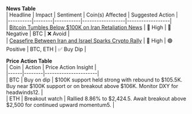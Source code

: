 **News Table**  
| Headline | Impact | Sentiment | Coin(s) Affected | Suggested Action |  
|----------|--------|-----------|------------------|------------------|  
| [Bitcoin Tumbles Below $100K on Iran Retaliation News](https://www.coindesk.com/markets/2025/06/23/bitcoin-bounce-fails-tumbling-below-100k-as-iran-reportedly-prepares-retaliation-against-us) | 🚨 High | 🔴 Negative | BTC | ❌ Avoid |  
| [Ceasefire Between Iran and Israel Sparks Crypto Rally](https://www.theblock.co/post/359343/bitcoin-ether-rally-trump-announces-iran-israel-ceasefire) | 🚨 High | 🟢 Positive | BTC, ETH | ✅ Buy Dip |  

**Price Action Table**  
| Coin | Action | Price Action Insight |  
|------|--------|----------------------|  
| BTC | Buy on dip | $100K support held strong with rebound to $105.5K. Buy near $100K support or on breakout above $106K. Monitor DXY for headwinds12. |  
| ETH | Breakout watch | Rallied 8.86% to $2,424.5. Await breakout above $2,500 for continued upward momentum5. |